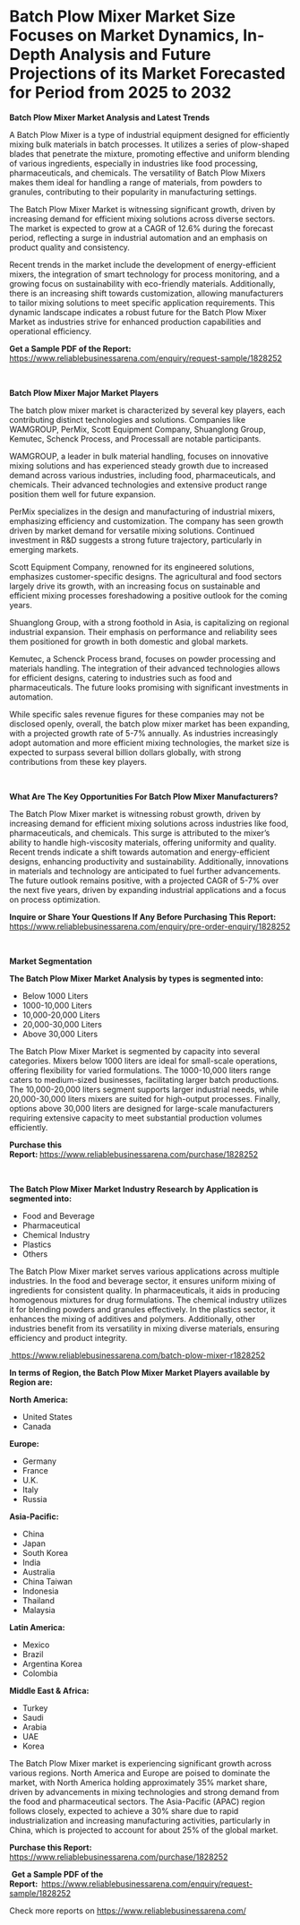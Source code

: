 <p><h1>Batch Plow Mixer Market Size Focuses on Market Dynamics, In-Depth Analysis and Future Projections of its Market Forecasted for Period from 2025 to 2032</h1></p><p><strong>Batch Plow Mixer Market Analysis and Latest Trends</strong></p>
<p><p>A Batch Plow Mixer is a type of industrial equipment designed for efficiently mixing bulk materials in batch processes. It utilizes a series of plow-shaped blades that penetrate the mixture, promoting effective and uniform blending of various ingredients, especially in industries like food processing, pharmaceuticals, and chemicals. The versatility of Batch Plow Mixers makes them ideal for handling a range of materials, from powders to granules, contributing to their popularity in manufacturing settings.</p><p>The Batch Plow Mixer Market is witnessing significant growth, driven by increasing demand for efficient mixing solutions across diverse sectors. The market is expected to grow at a CAGR of 12.6% during the forecast period, reflecting a surge in industrial automation and an emphasis on product quality and consistency. </p><p>Recent trends in the market include the development of energy-efficient mixers, the integration of smart technology for process monitoring, and a growing focus on sustainability with eco-friendly materials. Additionally, there is an increasing shift towards customization, allowing manufacturers to tailor mixing solutions to meet specific application requirements. This dynamic landscape indicates a robust future for the Batch Plow Mixer Market as industries strive for enhanced production capabilities and operational efficiency.</p></p>
<p><strong>Get a Sample PDF of the Report:&nbsp;</strong> <a href="https://www.reliablebusinessarena.com/enquiry/request-sample/1828252?utm_campaign=3267&utm_medium=2&utm_source=Github&utm_content=ia&utm_term=12042025&utm_id=batch-plow-mixer">https://www.reliablebusinessarena.com/enquiry/request-sample/1828252</a></p>
<p>&nbsp;</p>
<p><strong>Batch Plow Mixer Major Market Players</strong></p>
<p><p>The batch plow mixer market is characterized by several key players, each contributing distinct technologies and solutions. Companies like WAMGROUP, PerMix, Scott Equipment Company, Shuanglong Group, Kemutec, Schenck Process, and Processall are notable participants.</p><p>WAMGROUP, a leader in bulk material handling, focuses on innovative mixing solutions and has experienced steady growth due to increased demand across various industries, including food, pharmaceuticals, and chemicals. Their advanced technologies and extensive product range position them well for future expansion.</p><p>PerMix specializes in the design and manufacturing of industrial mixers, emphasizing efficiency and customization. The company has seen growth driven by market demand for versatile mixing solutions. Continued investment in R&D suggests a strong future trajectory, particularly in emerging markets.</p><p>Scott Equipment Company, renowned for its engineered solutions, emphasizes customer-specific designs. The agricultural and food sectors largely drive its growth, with an increasing focus on sustainable and efficient mixing processes foreshadowing a positive outlook for the coming years.</p><p>Shuanglong Group, with a strong foothold in Asia, is capitalizing on regional industrial expansion. Their emphasis on performance and reliability sees them positioned for growth in both domestic and global markets.</p><p>Kemutec, a Schenck Process brand, focuses on powder processing and materials handling. The integration of their advanced technologies allows for efficient designs, catering to industries such as food and pharmaceuticals. The future looks promising with significant investments in automation.</p><p>While specific sales revenue figures for these companies may not be disclosed openly, overall, the batch plow mixer market has been expanding, with a projected growth rate of 5-7% annually. As industries increasingly adopt automation and more efficient mixing technologies, the market size is expected to surpass several billion dollars globally, with strong contributions from these key players.</p></p>
<p>&nbsp;</p>
<p><strong>What Are The Key Opportunities For Batch Plow Mixer Manufacturers?</strong></p>
<p><p>The Batch Plow Mixer market is witnessing robust growth, driven by increasing demand for efficient mixing solutions across industries like food, pharmaceuticals, and chemicals. This surge is attributed to the mixer’s ability to handle high-viscosity materials, offering uniformity and quality. Recent trends indicate a shift towards automation and energy-efficient designs, enhancing productivity and sustainability. Additionally, innovations in materials and technology are anticipated to fuel further advancements. The future outlook remains positive, with a projected CAGR of 5-7% over the next five years, driven by expanding industrial applications and a focus on process optimization.</p></p>
<p><strong>Inquire or Share Your Questions If Any Before Purchasing This Report:</strong> <a href="https://www.reliablebusinessarena.com/enquiry/pre-order-enquiry/1828252?utm_campaign=3267&utm_medium=2&utm_source=Github&utm_content=ia&utm_term=12042025&utm_id=batch-plow-mixer">https://www.reliablebusinessarena.com/enquiry/pre-order-enquiry/1828252</a></p>
<p>&nbsp;</p>
<p><strong>Market Segmentation</strong></p>
<p><strong>The Batch Plow Mixer Market Analysis by types is segmented into:</strong></p>
<p><ul><li>Below 1000 Liters</li><li>1000-10,000 Liters</li><li>10,000-20,000 Liters</li><li>20,000-30,000 Liters</li><li>Above 30,000 Liters</li></ul></p>
<p><p>The Batch Plow Mixer Market is segmented by capacity into several categories. Mixers below 1000 liters are ideal for small-scale operations, offering flexibility for varied formulations. The 1000-10,000 liters range caters to medium-sized businesses, facilitating larger batch productions. The 10,000-20,000 liters segment supports larger industrial needs, while 20,000-30,000 liters mixers are suited for high-output processes. Finally, options above 30,000 liters are designed for large-scale manufacturers requiring extensive capacity to meet substantial production volumes efficiently.</p></p>
<p><strong>Purchase this Report:&nbsp;</strong><a href="https://www.reliablebusinessarena.com/purchase/1828252?utm_campaign=3267&utm_medium=2&utm_source=Github&utm_content=ia&utm_term=12042025&utm_id=batch-plow-mixer">https://www.reliablebusinessarena.com/purchase/1828252</a></p>
<p>&nbsp;</p>
<p><strong>The Batch Plow Mixer Market Industry Research by Application is segmented into:</strong></p>
<p><ul><li>Food and Beverage</li><li>Pharmaceutical</li><li>Chemical Industry</li><li>Plastics</li><li>Others</li></ul></p>
<p><p>The Batch Plow Mixer market serves various applications across multiple industries. In the food and beverage sector, it ensures uniform mixing of ingredients for consistent quality. In pharmaceuticals, it aids in producing homogenous mixtures for drug formulations. The chemical industry utilizes it for blending powders and granules effectively. In the plastics sector, it enhances the mixing of additives and polymers. Additionally, other industries benefit from its versatility in mixing diverse materials, ensuring efficiency and product integrity.</p></p>
<p><a href="https://www.reliablebusinessarena.com/batch-plow-mixer-r1828252?utm_campaign=3267&utm_medium=2&utm_source=Github&utm_content=ia&utm_term=12042025&utm_id=batch-plow-mixer">&nbsp;https://www.reliablebusinessarena.com/batch-plow-mixer-r1828252</a></p>
<p><strong>In terms of Region, the Batch Plow Mixer Market Players available by Region are:</strong></p>
<p>
    <p> <strong> North America: </strong>
        <ul>
            <li>United States</li>
            <li>Canada</li>
        </ul>
        </p> 
    <p> <strong> Europe: </strong>
        <ul>
            <li>Germany</li>
            <li>France</li>
            <li>U.K.</li>
            <li>Italy</li>
            <li>Russia</li>
        </ul>
        </p> 
    <p> <strong> Asia-Pacific: </strong>
        <ul>
            <li>China</li>
            <li>Japan</li>
            <li>South Korea</li>
            <li>India</li>
            <li>Australia</li>
            <li>China Taiwan</li>
            <li>Indonesia</li>
            <li>Thailand</li>
            <li>Malaysia</li>
        </ul>
        </p> 
    <p> <strong> Latin America: </strong>
        <ul>
            <li>Mexico</li>
            <li>Brazil</li>
            <li>Argentina Korea</li>
            <li>Colombia</li>
        </ul>
        </p> 
    <p> <strong> Middle East & Africa: </strong>
        <ul>
            <li>Turkey</li>
            <li>Saudi</li>
            <li>Arabia</li>
            <li>UAE</li>
            <li>Korea</li>
        </ul>
    </p>
    </p>
<p><p>The Batch Plow Mixer market is experiencing significant growth across various regions. North America and Europe are poised to dominate the market, with North America holding approximately 35% market share, driven by advancements in mixing technologies and strong demand from the food and pharmaceutical sectors. The Asia-Pacific (APAC) region follows closely, expected to achieve a 30% share due to rapid industrialization and increasing manufacturing activities, particularly in China, which is projected to account for about 25% of the global market.</p></p>
<p><strong>Purchase this Report: </strong><a href="https://www.reliablebusinessarena.com/purchase/1828252?utm_campaign=3267&utm_medium=2&utm_source=Github&utm_content=ia&utm_term=12042025&utm_id=batch-plow-mixer">https://www.reliablebusinessarena.com/purchase/1828252</a></p>
<p>&nbsp;<strong>Get a Sample PDF of the Report:&nbsp;&nbsp;</strong><a href="https://www.reliablebusinessarena.com/enquiry/request-sample/1828252?utm_campaign=3267&utm_medium=2&utm_source=Github&utm_content=ia&utm_term=12042025&utm_id=batch-plow-mixer">https://www.reliablebusinessarena.com/enquiry/request-sample/1828252</a></p>
<p><strong></strong></p>
<p>Check more reports on <a href="https://www.reliablebusinessarena.com/?utm_campaign=3267&utm_medium=2&utm_source=Github&utm_content=ia&utm_term=12042025&utm_id=batch-plow-mixer">https://www.reliablebusinessarena.com/</a></p>